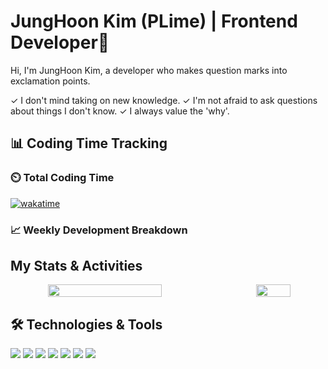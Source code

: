 # JungHoon Kim (PLime) | Frontend Developer🚀

Hi, I'm JungHoon Kim, a developer who makes question marks into exclamation points.

✓ I don't mind taking on new knowledge.
✓ I'm not afraid to ask questions about things I don't know.
✓ I always value the 'why'.

## 📊 Coding Time Tracking

### ⏲️ Total Coding Time
[![wakatime](https://wakatime.com/badge/user/YOUR_WAKATIME_USER_ID.svg)](https://wakatime.com/@YOUR_WAKATIME_USER_ID)

### 📈 Weekly Development Breakdown
<!--START_SECTION:waka-->
<!--END_SECTION:waka-->

## My Stats & Activities

<div align="center" style="display: flex; gap: 20px; justify-content: space-between;">
  <img src="https://github-readme-stats.vercel.app/api?username=JungHoon0814&show_icons=true&hide_border=true&title_color=4ade80&text_color=ffffff&icon_color=4ade80&bg_color=1a1b1e&hide=contribs,issues&count_private=true&custom_title=Lime's%20Github%20Stats" width="60%" />
  
  <img src="https://github-readme-stats.vercel.app/api/top-langs/?username=JungHoon0814&layout=compact&hide_border=true&title_color=4ade80&text_color=ffffff&bg_color=1a1b1e&langs_count=6&custom_title=Most%20Used%20Languages" width="33%" />
</div>

## 🛠️ Technologies & Tools

<p>
  <img src="https://img.shields.io/badge/HTML5-E34F26?style=for-the-badge&logo=html5&logoColor=white" />
  <img src="https://img.shields.io/badge/CSS3-1572B6?style=for-the-badge&logo=css3&logoColor=white" />
  <img src="https://img.shields.io/badge/Sass-CC6699?style=for-the-badge&logo=sass&logoColor=white" />
  <img src="https://img.shields.io/badge/JavaScript-F7DF1E?style=for-the-badge&logo=javascript&logoColor=black" />
  <img src="https://img.shields.io/badge/TypeScript-3178C6?style=for-the-badge&logo=typescript&logoColor=white" />
  <img src="https://img.shields.io/badge/React-61DAFB?style=for-the-badge&logo=react&logoColor=black" />
  <img src="https://img.shields.io/badge/Figma-F24E1E?style=for-the-badge&logo=figma&logoColor=white" />
</p>


<!---
JungHoon0814/JungHoon0814 is a ✨ special ✨ repository because its `README.md` (this file) appears on your GitHub profile.
You can click the Preview link to take a look at your changes.
--->
